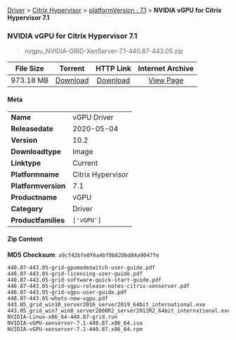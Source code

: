 
[Driver](/README.md)  >  [Citrix Hypervisor](/index/Driver/Citrix_Hypervisor.md)  >  [platformVersion : 7.1](/index/Driver/Citrix_Hypervisor/7.1.md)  >  **NVIDIA vGPU for Citrix Hypervisor 7.1**


###    NVIDIA vGPU for Citrix Hypervisor 7.1

> nvgpu_NVIDIA-GRID-XenServer-7.1-440.87-443.05.zip   


| **File Size** | **Torrent**  | **HTTP Link** | **Internet Archive** |
|:-------------:|:------------:|:-------------:|:--------------------:|
| 973.18 MB |  [Download](https://archive.org/download/nvgpu_NVIDIA-GRID-XenServer-7.1-440.87-443.05.zip/nvgpu_NVIDIA-GRID-XenServer-7.1-440.87-443.05.zip_archive.torrent)       | [Download](https://archive.org/compress/nvgpu_NVIDIA-GRID-XenServer-7.1-440.87-443.05.zip) | [View Page](https://archive.org/details/nvgpu_NVIDIA-GRID-XenServer-7.1-440.87-443.05.zip)       |

#### Meta

<table>
<tr><td><strong>Name</strong></td><td>vGPU Driver</td></tr>
<tr><td><strong>Releasedate</strong></td><td>2020-05-04</td></tr>
<tr><td><strong>Version</strong></td><td>10.2</td></tr>
<tr><td><strong>Downloadtype</strong></td><td>Image</td></tr>
<tr><td><strong>Linktype</strong></td><td>Current</td></tr>
<tr><td><strong>Platformname</strong></td><td>Citrix Hypervisor</td></tr>
<tr><td><strong>Platformversion</strong></td><td>7.1</td></tr>
<tr><td><strong>Productname</strong></td><td>vGPU</td></tr>
<tr><td><strong>Category</strong></td><td>Driver</td></tr>
<tr><td><strong>Productfamilies</strong></td><td><code>['vGPU']</code></td></tr>
</table>

#### Zip Content

**MD5 Checksum**: `a9cf42bfe0f6a4bf0b820bd84a9047fe`

```text
440.87-443.05-grid-gpumodeswitch-user-guide.pdf
440.87-443.05-grid-licensing-user-guide.pdf
440.87-443.05-grid-software-quick-start-guide.pdf
440.87-443.05-grid-vgpu-release-notes-citrix-xenserver.pdf
440.87-443.05-grid-vgpu-user-guide.pdf
440.87-443.05-whats-new-vgpu.pdf
443.05_grid_win10_server2016_server2019_64bit_international.exe
443.05_grid_win7_win8_server2008R2_server2012R2_64bit_international.exe
NVIDIA-Linux-x86_64-440.87-grid.run
NVIDIA-vGPU-xenserver-7.1-440.87.x86_64.iso
NVIDIA-vGPU-xenserver-7.1-440.87.x86_64.rpm
```